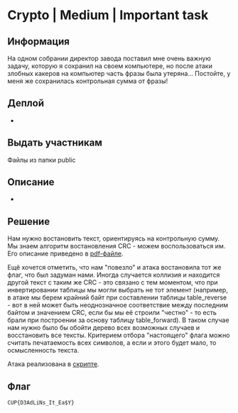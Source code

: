 # Crypto | Medium | Important task

## Информация
На одном собрании директор завода поставил мне очень важную задачу, которую я сохранил на своем компьютере, но после атаки злобных какеров на компьютер часть фразы была утеряна... Постойте, у меня же сохранилась контрольная сумма от фразы!

## Деплой
-

## Выдать участникам
Файлы из папки public

## Описание
-

## Решение
Нам нужно востановить текст, ориентируясь на контрольную сумму. Мы знаем алгоритм востановления CRC - можем воспользоваться им. Его описание приведено в [pdf-файле](solve/Подбор_праобраза_для_CRC.pdf).

Ещё хочется отметить, что нам "повезло" и атака востановила тот же флаг, что был задуман нами. Иногда случается коллизия и находится другой текст с таким же CRC - это связано с тем моментом, что при инвертировании таблицы мы могли выбрать не тот элемент (например, в атаке мы берем крайний байт при составлении таблицы table_reverse - вот в ней может быть неоднозначное соответствие между последним байтом и значением CRC, если бы мы её строили "честно" - то есть брали при построении за основу таблицу table_forward). В таком случае нам нужно было бы обойти дерево всех возможных случаев и восстановить все тексты. Критерием отбора "настоящего" флага можно считать печатаемость всех символов, а если и этого будет мало, то осмысленность текста.

Атака реализована в [скрипте](solve/brek.py).
## Флаг

`CUP{D3AdLiNs_It_Ea$Y}`




